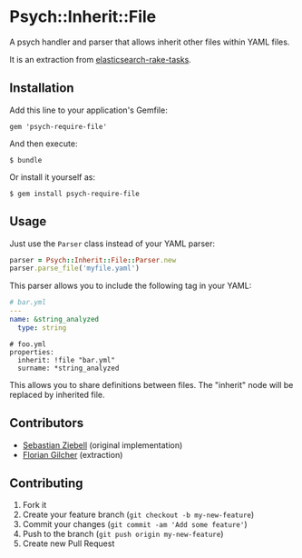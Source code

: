 # Psych::Inherit::File

A psych handler and parser that allows inherit other files within YAML files.

It is an extraction from [elasticsearch-rake-tasks](http://github.com/asquera/elasticsearch-rake-tasks).

## Installation

Add this line to your application's Gemfile:

    gem 'psych-require-file'

And then execute:

    $ bundle

Or install it yourself as:

    $ gem install psych-require-file

## Usage

Just use the `Parser` class instead of your YAML parser:

```ruby
parser = Psych::Inherit::File::Parser.new
parser.parse_file('myfile.yaml')
```

This parser allows you to include the following tag in your YAML:

```yaml
# bar.yml
---
name: &string_analyzed
  type: string
```

```
# foo.yml
properties:
  inherit: !file "bar.yml"
  surname: *string_analyzed
```

This allows you to share definitions between files. The "inherit" node will be replaced by inherited file.

## Contributors

* [Sebastian Ziebell](http://github.com/zebel) (original implementation)
* [Florian Gilcher](http://github.com/skade) (extraction)

## Contributing

1. Fork it
2. Create your feature branch (`git checkout -b my-new-feature`)
3. Commit your changes (`git commit -am 'Add some feature'`)
4. Push to the branch (`git push origin my-new-feature`)
5. Create new Pull Request
